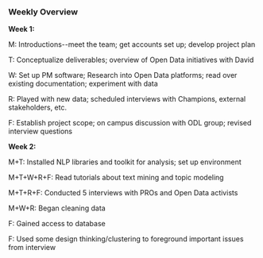 ### Weekly Overview

**Week 1:**

M: Introductions--meet the team; get accounts set up; develop project plan

T: Conceptualize deliverables; overview of Open Data initiatives with David

W: Set up PM software; Research into Open Data platforms; read over existing documentation; experiment with data

R: Played with new data; scheduled interviews with Champions, external stakeholders, etc.

F: Establish project scope; on campus discussion with ODL group; revised interview questions

**Week 2:**

M+T: Installed NLP libraries and toolkit for analysis; set up environment

M+T+W+R+F: Read tutorials about text mining and topic modeling

M+T+R+F: Conducted 5 interviews with PROs and Open Data activists

M+W+R: Began cleaning data

F: Gained access to database

F: Used some design thinking/clustering to foreground important issues from interview

